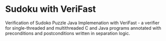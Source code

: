 Sudoku with VeriFast
======
Verification of Sudoko Puzzle Java Implemenation with VeriFast - a verifier for single-threaded and multithreaded C and Java programs annotated with preconditions and postconditions written in separation logic.
